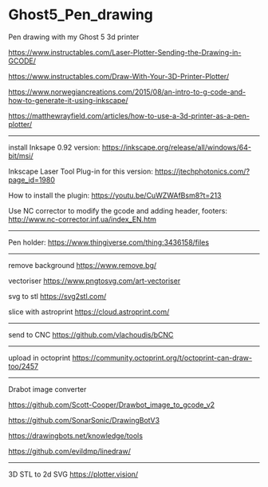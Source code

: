 # Ghost5_Pen_drawing
Pen drawing with my Ghost 5 3d printer

https://www.instructables.com/Laser-Plotter-Sending-the-Drawing-in-GCODE/

https://www.instructables.com/Draw-With-Your-3D-Printer-Plotter/

https://www.norwegiancreations.com/2015/08/an-intro-to-g-code-and-how-to-generate-it-using-inkscape/

https://matthewrayfield.com/articles/how-to-use-a-3d-printer-as-a-pen-plotter/
****
install Inksape 0.92 version:
https://inkscape.org/release/all/windows/64-bit/msi/

Inkscape Laser Tool Plug-in for this version:
https://jtechphotonics.com/?page_id=1980

How to install the plugin:
https://youtu.be/CuWZWAfBsm8?t=213

Use NC corrector to modify the gcode and adding header, footers:
http://www.nc-corrector.inf.ua/index_EN.htm
****

Pen holder:
https://www.thingiverse.com/thing:3436158/files
****
remove background
https://www.remove.bg/

vectoriser
https://www.pngtosvg.com/art-vectoriser

svg to stl
https://svg2stl.com/

slice with astroprint
https://cloud.astroprint.com/
****
send to CNC
https://github.com/vlachoudis/bCNC

****
upload in octoprint
https://community.octoprint.org/t/octoprint-can-draw-too/2457
****

Drabot image converter

https://github.com/Scott-Cooper/Drawbot_image_to_gcode_v2

https://github.com/SonarSonic/DrawingBotV3

https://drawingbots.net/knowledge/tools

https://github.com/evildmp/linedraw/
****

3D STL to 2d SVG
https://plotter.vision/
